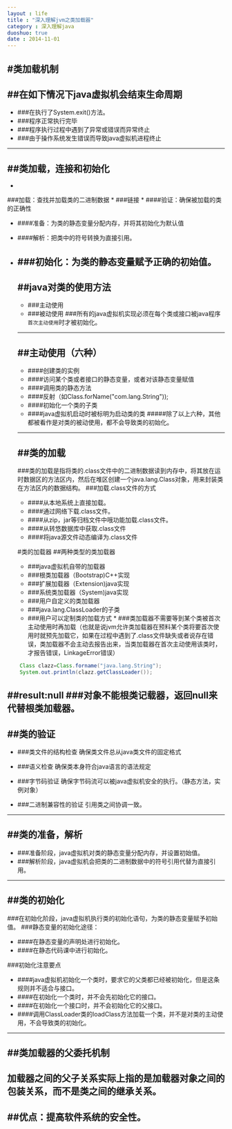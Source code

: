 ```yaml
---
layout : life
title : "深入理解jvm之类加载器"
category : 深入理解java
duoshuo: true
date : 2014-11-01
---
```


#类加载机制
-----
##在如下情况下java虚拟机会结束生命周期
-----

* ###在执行了System.exit()方法。
* ###程序正常执行完毕
* ###程序执行过程中遇到了异常或错误而异常终止
* ###由于操作系统发生错误而导致java虚拟机进程终止

-----

##类加载，连接和初始化
-----
*
###加载：查找并加载类的二进制数据
* 
###链接
 * 
 ####验证：确保被加载的类的正确性
 * ####准备：为类的静态变量分配内存，并将其初始化为默认值
 * ####解析：把类中的符号转换为直接引用。

* ###初始化：为类的静态变量赋予正确的初始值。
   ------
   ##java对类的使用方法
   ------
   * ###主动使用
   * ###被动使用
   ###所有的java虚拟机实现必须在每个类或接口被java程序`首次主动使用`时才被初始化。
   ------
   ##主动使用（六种）
   ----
   * ####创建类的实例
   * ####访问某个类或者接口的静态变量，或者对该静态变量赋值
   * ####调用类的静态方法
   * ####反射（如Class.forName("com.lang.String"));
   * ####初始化一个类的子类
   * ####java虚拟机启动时被标明为启动类的类
   #####除了以上六种，其他都被看作是对类的被动使用，都不会导致类的初始化。
   ----

   ##类的加载
   -----
   ###类的加载是指将类的.class文件中的二进制数据读到内存中，将其放在运时数据区的方法区内，然后在堆区创建一个java.lang.Class对象，用来封装类在方法区内的数据结构。
   ###加载.class文件的方式
   * ####从本地系统上直接加载。
   * ####通过网络下载.class文件。
   * ####从zip，jar等归档文件中哦功能加载.class文件。
   * ####从转悠数据库中获取.class文件
   * ####将java源文件动态编译为.class文件

   #类的加载器
    ##两种类型的类加载器
    * ###java虚拟机自带的加载器
     * ###根类加载器（Bootstrap)C++实现
     * ###扩展加载器（Extension)java实现
     * ###系统类加载器（System)java实现
    * ###用户自定义的类加载器        
     * ###java.lang.ClassLoader的子类
     * ###用户可以定制类的加载方式
	  * ###类加载器不需要等到某个类被首次主动使用时再加载（也就是说jvm允许类加载器在预料某个类将要首次使用时就预先加载它，如果在过程中遇到了.class文件缺失或者说存在错误，类加载器不会主动去报告出来，当类加载器在首次主动使用该类时，才报告错误，LinkageError错误）
```java
	Class clazz=Class.forname("java.lang.String");
	System.out.println(clazz.getClassLoader());
```
##result:null
###对象不能根类记载器，返回null来代替根类加载器。
-----
##类的验证
------
* ###类文件的结构检查
确保类文件总从java类文件的固定格式
* ###语义检查
确保类本身符合java语言的语法规定

* ###字节码验证
确保字节码流可以被java虚拟机安全的执行。（静态方法，实例对象）
* ###二进制兼容性的验证
引用类之间协调一致。
------
##类的准备，解析
----
* ###准备阶段，java虚拟机对类的静态变量分配内存，并设置初始值。
* ###解析阶段，java虚拟机会把类的二进制数据中的符号引用代替为直接引用。
----
##类的初始化
----
###在初始化阶段，java虚拟机执行类的初始化语句，为类的静态变量赋予初始值。
###静态变量的初始化途径：
* ####在静态变量的声明处进行初始化。
* ####在静态代码课中进行初始化。

###初始化注意要点
* ####java虚拟机初始化一个类时，要求它的父类都已经被初始化，但是这条规则并不适合与接口。
* ####在初始化一个类时，并不会先初始化它的接口。
* ####在初始化一个接口时，并不会初始化它的父接口。
* ####调用ClassLoader类的loadClass方法加载一个类，并不是对类的主动使用，不会导致类的初始化。
---
##类加载器的父委托机制
----
## 加载器之间的父子关系实际上指的是加载器对象之间的包装关系，而不是类之间的继承关系。
##优点：提高软件系统的安全性。
----
```
```

